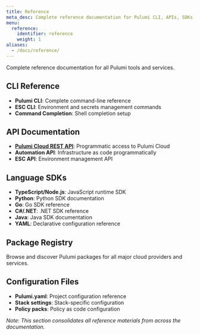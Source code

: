 ```yaml
---
title: Reference
meta_desc: Complete reference documentation for Pulumi CLI, APIs, SDKs, and packages.
menu:
  reference:
    identifier: reference
    weight: 1
aliases:
  - /docs/reference/
---
```


Complete reference documentation for all Pulumi tools and services.

## CLI Reference

- **Pulumi CLI**: Complete command-line reference
- **ESC CLI**: Environment and secrets management commands
- **Command Completion**: Shell completion setup

## API Documentation

- **[Pulumi Cloud REST API](/docs/reference/cloud-rest-api/)**: Programmatic access to Pulumi Cloud
- **Automation API**: Infrastructure as code programmatically
- **ESC API**: Environment management API

## Language SDKs

- **TypeScript/Node.js**: JavaScript runtime SDK
- **Python**: Python SDK documentation
- **Go**: Go SDK reference
- **C#/.NET**: .NET SDK reference
- **Java**: Java SDK documentation
- **YAML**: Declarative configuration reference

## Package Registry

Browse and discover Pulumi packages for all major cloud providers and services.

## Configuration Files

- **Pulumi.yaml**: Project configuration reference
- **Stack settings**: Stack-specific configuration
- **Policy packs**: Policy as code configuration

*Note: This section consolidates all reference materials from across the documentation.*
